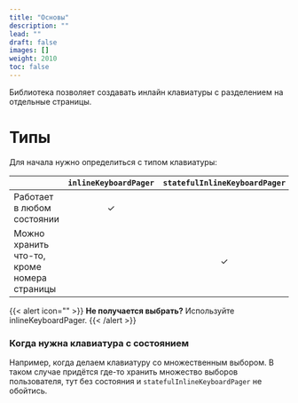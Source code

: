 ```yaml
---
title: "Основы"
description: ""
lead: ""
draft: false
images: []
weight: 2010
toc: false
---
```


Библиотека позволяет создавать инлайн клавиатуры с разделением
на отдельные страницы.

# Типы

Для начала нужно определиться с типом клавиатуры:

|   | `inlineKeyboardPager` | `statefulInlineKeyboardPager` |
|---|:---:|:---:|
| Работает в любом состоянии | ✓ |  |
| Можно хранить что-то, кроме номера страницы |  | ✓ |

{{< alert icon="" >}}
**Не получается выбрать?** Используйте inlineKeyboardPager.
{{< /alert >}}

### Когда нужна клавиатура с состоянием
Например, когда делаем клавиатуру со множественным выбором.
В таком случае придётся где-то хранить множество выборов пользователя,
тут без состояния и `statefulInlineKeyboardPager` не обойтись.
